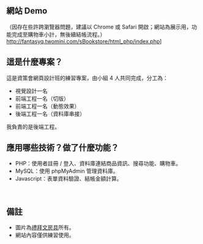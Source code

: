 ## 網站 Demo
（因存在些許跨瀏覽器問題，建議以 Chrome 或 Safari 開啟；網站為展示用，功能完成至購物車小計，無後續結帳流程。）<br>
<a href="http://fantasyq.twomini.com/sBookstore/html_php/index.php" target="blank">http://fantasyq.twomini.com/sBookstore/html_php/index.php]</a>
<br>

## 這是什麼專案？
這是資策會網頁設計班的練習專案，由小組 4 人共同完成，分工為：
- 視覺設計一名
- 前端工程一名（切版）
- 前端工程一名（動態效果）
- 後端工程一名（資料庫串接）

我負責的是後端工程。
<br>

## 應用哪些技術？做了什麼功能？
- PHP：使用者註冊 / 登入、資料庫連結商品資訊、搜尋功能、購物車。
- MySQL：使用 phpMyAdmin 管理資料庫。
- Javascript：表單資料驗證、結帳金額計算。
<br>

## 備註
- 圖片為[禮拜文房具](http://www.toolstoliveby.com.tw/tw/)所有。
- 網站內容僅供練習使用。
